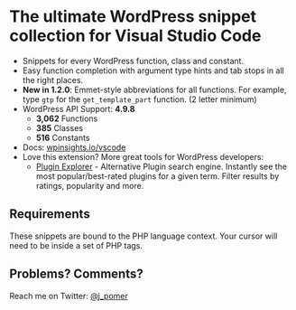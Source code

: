 # The ultimate WordPress snippet collection for Visual Studio Code

*	Snippets for every WordPress function, class and constant.
*	Easy function completion with argument type hints and tab stops in all the right places.
*	**New in 1.2.0**: Emmet-style abbreviations for all functions. For example, type `gtp` for the `get_template_part` function. (2 letter minimum)
*	WordPress API Support: **4.9.8**
	-	**3,062** Functions
	-	**385** Classes
	-	**516** Constants
*	Docs: [wpinsights.io/vscode](https://www.wpinsights.io/vscode/)
*	Love this extension? More great tools for WordPress developers:
	-	[Plugin Explorer](https://www.wpinsights.io/plugins/) - Alternative Plugin search engine. Instantly see the most popular/best-rated plugins for a given term. Filter results by ratings, popularity and more.

## Requirements

These snippets are bound to the PHP language context. Your cursor will need to be inside a set of PHP tags.

## Problems? Comments?

Reach me on Twitter: [@j_pomer](https://twitter.com/j_pomer)